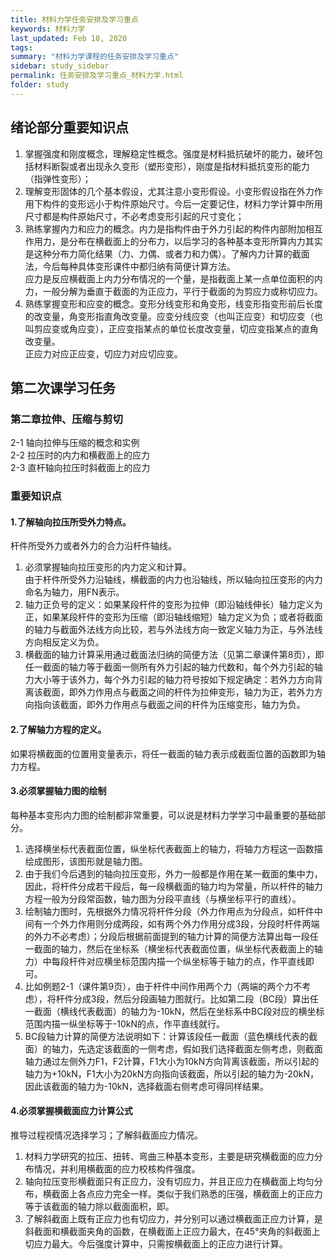 ```yaml
---
title: 材料力学任务安排及学习重点
keywords: 材料力学
last_updated: Feb 18, 2020
tags:
summary: "材料力学课程的任务安排及学习重点"
sidebar: study_sidebar
permalink: 任务安排及学习重点_材料力学.html
folder: study
---
```


## 绪论部分重要知识点

1. 掌握强度和刚度概念，理解稳定性概念。强度是材料抵抗破坏的能力，破坏包括材料断裂或者出现永久变形（塑形变形），刚度是指材料抵抗变形的能力（指弹性变形）；
2. 理解变形固体的几个基本假设，尤其注意小变形假设。小变形假设指在外力作用下构件的变形远小于构件原始尺寸。今后一定要记住，材料力学计算中所用尺寸都是构件原始尺寸，不必考虑变形引起的尺寸变化；
3. 熟练掌握内力和应力的概念。内力是指构件由于外力引起的构件内部附加相互作用力，是分布在横截面上的分布力，以后学习的各种基本变形所算内力其实是这种分布力简化结果（力、力偶、或者力和力偶）。了解内力计算的截面法，今后每种具体变形课件中都归纳有简便计算方法。  
应力是反应横截面上内力分布情况的一个量，是指截面上某一点单位面积的内力，一般分解为垂直于截面的为正应力，平行于截面的为剪应力或称切应力。
4. 熟练掌握变形和应变的概念。变形分线变形和角变形，线变形指变形前后长度的改变量，角变形指直角改变量。应变分线应变（也叫正应变）和切应变（也叫剪应变或角应变），正应变指某点的单位长度改变量，切应变指某点的直角改变量。  
正应力对应正应变，切应力对应切应变。

## 第二次课学习任务

### 第二章拉伸、压缩与剪切
2-1 轴向拉伸与压缩的概念和实例   
2-2 拉压时的内力和横截面上的应力  
2-3 直杆轴向拉压时斜截面上的应力  

### 重要知识点
#### 1.了解轴向拉压所受外力特点。
杆件所受外力或者外力的合力沿杆件轴线。
1. 必须掌握轴向拉压变形的内力定义和计算。  
由于杆件所受外力沿轴线，横截面的内力也沿轴线，所以轴向拉压变形的内力命名为轴力，用FN表示。  
1. 轴力正负号的定义：如果某段杆件的变形为拉伸（即沿轴线伸长）轴力定义为正，如果某段杆件的变形为压缩（即沿轴线缩短）轴力定义为负；或者将截面的轴力与截面外法线方向比较，若与外法线方向一致定义轴力为正，与外法线方向相反定义为负。  
1. 横截面的轴力计算采用通过截面法归纳的简便方法（见第二章课件第8页），即任一截面的轴力等于截面一侧所有外力引起的轴力代数和，每个外力引起的轴力大小等于该外力，每个外力引起的轴力符号按如下规定确定：若外力方向背离该截面，即外力作用点与截面之间的杆件为拉伸变形，轴力为正，若外力方向指向该截面，即外力作用点与截面之间的杆件为压缩变形，轴力为负。

#### 2.了解轴力方程的定义。  
如果将横截面的位置用变量表示，将任一截面的轴力表示成截面位置的函数即为轴力方程。

#### 3.必须掌握轴力图的绘制
每种基本变形内力图的绘制都非常重要，可以说是材料力学学习中最重要的基础部分。  
1. 选择横坐标代表截面位置，纵坐标代表截面上的轴力，将轴力方程这一函数描绘成图形，该图形就是轴力图。  
1. 由于我们今后遇到的轴向拉压变形，外力一般都是作用在某一截面的集中力，因此，将杆件分成若干段后，每一段横截面的轴力均为常量，所以杆件的轴力方程一般为分段常函数，轴力图为分段平直线（与横坐标平行的直线）。  
1. 绘制轴力图时，先根据外力情况将杆件分段（外力作用点为分段点，如杆件中间有一个外力作用则分成两段，如有两个外力作用分成3段，分段时杆件两端的外力不必考虑）；分段后根据前面提到的轴力计算的简便方法算出每一段任一截面的轴力，然后在坐标系（横坐标代表截面位置，纵坐标代表截面上的轴力）中每段杆件对应横坐标范围内描一个纵坐标等于轴力的点，作平直线即可。  
1. 比如例题2-1（课件第9页），由于杆件中间作用两个力（两端的两个力不考虑），将杆件分成3段，然后分段画轴力图就行。比如第二段（BC段）算出任一截面（横线代表截面）的轴力为-10kN，然后在坐标系中BC段对应的横坐标范围内描一纵坐标等于-10kN的点，作平直线就行。    
1. BC段轴力计算的简便方法说明如下：计算该段任一截面（蓝色横线代表的截面）的轴力，先选定该截面的一侧考虑，假如我们选择截面左侧考虑，则截面轴力通过左侧外力F1，F2计算，F1大小为10kN方向背离该截面，所以引起的轴力为+10kN，F1大小为20kN方向指向该截面，所以引起的轴力为-20kN，因此该截面的轴力为-10kN，选择截面右侧考虑可得同样结果。

#### 4.必须掌握横截面应力计算公式
推导过程视情况选择学习；了解斜截面应力情况。  
1. 材料力学研究的拉压、扭转、弯曲三种基本变形，主要是研究横截面的应力分布情况，并利用横截面的应力校核构件强度。  
1. 轴向拉压变形横截面只有正应力，没有切应力，并且正应力在横截面上均匀分布，横截面上各点应力完全一样。类似于我们熟悉的压强，横截面上的正应力等于该截面的轴力除以截面面积，即。  
1. 了解斜截面上既有正应力也有切应力，并分别可以通过横截面正应力计算，是斜截面和横截面夹角的函数，在横截面上正应力最大，在45°夹角的斜截面上切应力最大。今后强度计算中，只需按横截面上的正应力进行计算。
